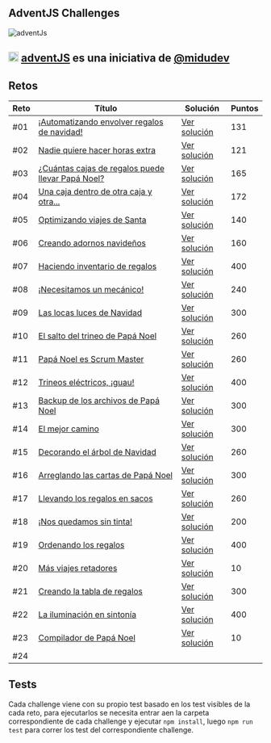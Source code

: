 ## AdventJS Challenges

![adventJs](../Assets/Portada.jpg)

## <img src="https://adventjs.dev/android-icon-192x192.png" width="20" height="20" /> <strong> [adventJS](https://adventjs.dev/es) es una iniciativa de [@midudev](https://midu.dev/)</strong>

## Retos

| Reto | Título                                                                                         | Solución                       | Puntos |
| ---- | ---------------------------------------------------------------------------------------------- | ------------------------------ | ------ |
| #01  | [¡Automatizando envolver regalos de navidad!](https://adventjs.dev/es/challenges/2022/1)       | [Ver solución](./challenge01/) | 131    |
| #02  | [Nadie quiere hacer horas extra](https://adventjs.dev/es/challenges/2022/2)                    | [Ver solución](./challenge02/) | 121    |
| #03  | [¿Cuántas cajas de regalos puede llevar Papá Noel?](https://adventjs.dev/es/challenges/2022/3) | [Ver solución](./challenge03/) | 165    |
| #04  | [Una caja dentro de otra caja y otra...](https://adventjs.dev/es/challenges/2022/4)            | [Ver solución](./challenge04/) | 172    |
| #05  | [Optimizando viajes de Santa](https://adventjs.dev/es/challenges/2022/5)                       | [Ver solución](./challenge05/) | 140    |
| #06  | [Creando adornos navideños](https://adventjs.dev/es/challenges/2022/6)                         | [Ver solución](./challenge06/) | 160    |
| #07  | [Haciendo inventario de regalos](https://adventjs.dev/es/challenges/2022/7)                    | [Ver solución](./challenge07/) | 400    |
| #08  | [¡Necesitamos un mecánico!](https://adventjs.dev/es/challenges/2022/8)                         | [Ver solución](./challenge08/) | 240    |
| #09  | [Las locas luces de Navidad](https://adventjs.dev/es/challenges/2022/9)                        | [Ver solución](./challenge09/) | 300    |
| #10  | [El salto del trineo de Papá Noel](https://adventjs.dev/es/challenges/2022/10)                 | [Ver solución](./challenge10/) | 260    |
| #11  | [Papá Noel es Scrum Master](https://adventjs.dev/es/challenges/2022/11)                        | [Ver solución](./challenge11/) | 260    |
| #12  | [Trineos eléctricos, ¡guau!](https://adventjs.dev/es/challenges/2022/12)                       | [Ver solución](./challenge12/) | 400    |
| #13  | [Backup de los archivos de Papá Noel](https://adventjs.dev/es/challenges/2022/13)              | [Ver solución](./challenge13/) | 300    |
| #14  | [El mejor camino](https://adventjs.dev/es/challenges/2022/14)                                  | [Ver solución](./challenge14/) | 300    |
| #15  | [Decorando el árbol de Navidad](https://adventjs.dev/es/challenges/2022/15)                    | [Ver solución](./challenge15/) | 260    |
| #16  | [Arreglando las cartas de Papá Noel](https://adventjs.dev/es/challenges/2022/16)               | [Ver solución](./challenge16/) | 300    |
| #17  | [Llevando los regalos en sacos](https://adventjs.dev/es/challenges/2022/17)                    | [Ver solución](./challenge17/) | 260    |
| #18  | [¡Nos quedamos sin tinta!](https://adventjs.dev/es/challenges/2022/18)                         | [Ver solución](./challenge18/) | 200    |
| #19  | [Ordenando los regalos](https://adventjs.dev/es/challenges/2022/19)                            | [Ver solución](./challenge19/) | 400    |
| #20  | [Más viajes retadores](https://adventjs.dev/es/challenges/2022/20)                             | [Ver solución](./challenge20/) | 10     |
| #21  | [Creando la tabla de regalos](https://adventjs.dev/es/challenges/2022/21)                      | [Ver solución](./challenge21/) | 300    |
| #22  | [La iluminación en sintonía](https://adventjs.dev/es/challenges/2022/22)                       | [Ver solución](./challenge22/) | 400    |
| #23  | [Compilador de Papá Noel](https://adventjs.dev/es/challenges/2022/23)                          | [Ver solución](./challenge23/) | 10     |
| #24  |                                                                                                |                                |        |

## Tests

Cada challenge viene con su propio test basado en los test visibles de la cada reto, para ejecutarlos se necesita entrar aen la carpeta correspondiente de cada challenge y ejecutar `npm install`, luego `npm run test` para correr los test del correspondiente challenge.
